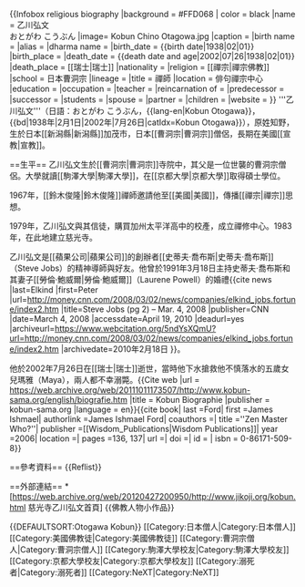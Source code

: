 {{Infobox religious biography
|background = #FFD068 | color = black
|name = 乙川弘文<br />おとがわ こうぶん
|image= Kobun Chino Otagowa.jpg
|caption = 
|birth name = 
|alias = 
|dharma name = 
|birth_date = {{birth date|1938|02|01}}
|birth_place = 
|death_date = {{death date and age|2002|07|26|1938|02|01}}
|death_place = [[瑞士|瑞士]]
|nationality = 
|religion = [[禪宗|禪宗佛教]]
|school = 日本曹洞宗
|lineage = 
|title = 禪師
|location = 俳句禪宗中心
|education = 
|occupation = 
|teacher = 
|reincarnation of = 
|predecessor = 
|successor = 
|students = 
|spouse = 
|partner = 
|children = 
|website = 
}}
'''乙川弘文'''（日語：おとがわ こうぶん，{{lang-en|Kobun Otogawa}}，{{bd|1938年|2月1日|2002年|7月26日|catIdx=Kobun Otogawa}}），原姓知野，生於日本[[新潟縣|新潟縣]]加茂市，日本[[曹洞宗|曹洞宗]]僧侶，長期在美國[[宣教|宣教]]。

==生平==
乙川弘文生於[[曹洞宗|曹洞宗]]寺院中，其父是一位世襲的曹洞宗僧侶。大學就讀[[駒澤大學|駒澤大學]]，在[[京都大學|京都大學]]取得碩士學位。

1967年，[[鈴木俊隆|鈴木俊隆]]禪師邀請他至[[美國|美國]]，傳播[[禪宗|禪宗]]思想。

1979年，乙川弘文與其信徒，購買加州太平洋高中的校產，成立禪修中心。1983年，在此地建立慈光寺。

乙川弘文是[[蘋果公司|蘋果公司]]的創辦者[[史蒂夫·喬布斯|史蒂夫·喬布斯]]（Steve Jobs）的精神導師與好友。他曾於1991年3月18日主持史蒂夫·喬布斯和其妻子[[勞倫·鮑威爾|勞倫·鮑威爾]]（Laurene Powell）的婚禮<ref>{{cite news |last=Elkind |first=Peter |url=http://money.cnn.com/2008/03/02/news/companies/elkind_jobs.fortune/index2.htm |title=Steve Jobs (pg 2) – Mar. 4, 2008 |publisher=CNN |date=March 4, 2008 |accessdate=April 19, 2010 |deadurl=yes |archiveurl=https://www.webcitation.org/5ndYsXQmU?url=http://money.cnn.com/2008/03/02/news/companies/elkind_jobs.fortune/index2.htm |archivedate=2010年2月18日 }}</ref>。

他於2002年7月26日在[[瑞士|瑞士]]逝世，當時他下水搶救他不慎落水的五歲女兒瑪雅（Maya），兩人都不幸溺斃。<ref>{{Cite web |url = https://web.archive.org/web/20111011173507/http://www.kobun-sama.org/english/biografie.htm |title = Kobun Biographie |publisher = kobun-sama.org |language = en}}</ref><ref name="ford">{{cite book| last =Ford| first =James Ishmael| authorlink =James Ishmael Ford| coauthors =| title =''Zen Master Who?''| publisher =[[Wisdom_Publications|Wisdom Publications]]| year =2006| location =| pages =136, 137| url =| doi =| id =  | isbn = 0-86171-509-8}}</ref>

==參考資料==
{{Reflist}}

==外部連結==
*[https://web.archive.org/web/20120427200950/http://www.jikoji.org/kobun.html 慈光寺乙川弘文首頁]
{{佛教人物小作品}}

{{DEFAULTSORT:Otogawa Kobun}}
[[Category:日本僧人|Category:日本僧人]]
[[Category:美國佛教徒|Category:美國佛教徒]]
[[Category:曹洞宗僧人|Category:曹洞宗僧人]]
[[Category:駒澤大學校友|Category:駒澤大學校友]]
[[Category:京都大學校友|Category:京都大學校友]]
[[Category:溺死者|Category:溺死者]]
[[Category:NeXT|Category:NeXT]]